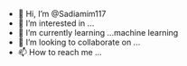 - 👋 Hi, I’m @Sadiamim117
- 👀 I’m interested in ...
- 🌱 I’m currently learning ...machine learning
- 💞️ I’m looking to collaborate on ...
- 📫 How to reach me ...

<!---
Sadiamim117/Sadiamim117 is a ✨ special ✨ repository because its `README.md` (this file) appears on your GitHub profile.
You can click the Preview link to take a look at your changes.
--->
